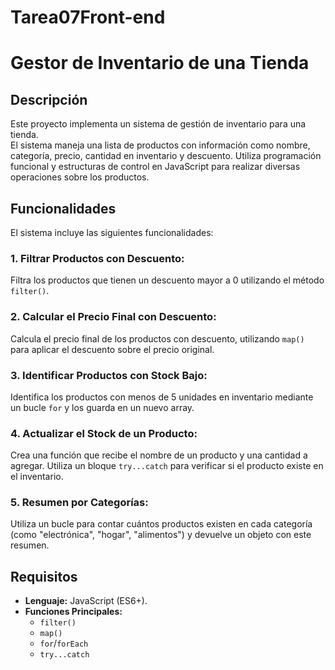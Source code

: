 # Tarea07Front-end
# Gestor de Inventario de una Tienda

## Descripción

Este proyecto implementa un sistema de gestión de inventario para una tienda.  
El sistema maneja una lista de productos con información como nombre, categoría, precio, cantidad en inventario y descuento. Utiliza programación funcional y estructuras de control en JavaScript para realizar diversas operaciones sobre los productos.

## Funcionalidades

El sistema incluye las siguientes funcionalidades:

### 1. **Filtrar Productos con Descuento:**
   Filtra los productos que tienen un descuento mayor a 0 utilizando el método `filter()`.

### 2. **Calcular el Precio Final con Descuento:**
   Calcula el precio final de los productos con descuento, utilizando `map()` para aplicar el descuento sobre el precio original.

### 3. **Identificar Productos con Stock Bajo:**
   Identifica los productos con menos de 5 unidades en inventario mediante un bucle `for` y los guarda en un nuevo array.

### 4. **Actualizar el Stock de un Producto:**
   Crea una función que recibe el nombre de un producto y una cantidad a agregar. Utiliza un bloque `try...catch` para verificar si el producto existe en el inventario.

### 5. **Resumen por Categorías:**
   Utiliza un bucle para contar cuántos productos existen en cada categoría (como "electrónica", "hogar", "alimentos") y devuelve un objeto con este resumen.

## Requisitos

- **Lenguaje:** JavaScript (ES6+).
- **Funciones Principales:**
  - `filter()`
  - `map()`
  - `for`/`forEach`
  - `try...catch`
